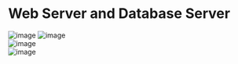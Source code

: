 # Web Server and Database Server
![image](https://github.com/user-attachments/assets/5acc06e8-d770-4522-a8d3-f206eecf3644)
![image](https://github.com/user-attachments/assets/718717d5-f5f6-4fad-a8a8-9b4491cc03f9)
<br>
![image](https://github.com/user-attachments/assets/76b54f17-fcee-4c3b-8696-976d119b07a6)
<br>
![image](https://github.com/user-attachments/assets/ba1cdf09-8186-423f-bed1-a9111f73cee8)
<br>



